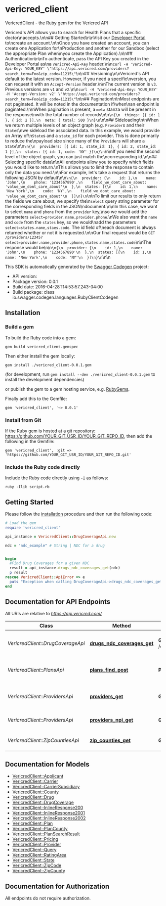 # vericred_client

VericredClient - the Ruby gem for the Vericred API

Vericred's API allows you to search for Health Plans that a specific doctor\naccepts.\n\n## Getting Started\n\nVisit our [Developer Portal](https://vericred.3scale.net/access_code?access_code=vericred&cms_token=3545ca52af07bde85b7c0c3aa9d1985e) to\ncreate an account.\n\nOnce you have created an account, you can create one Application for\nProduction and another for our Sandbox (select the appropriate Plan when\nyou create the Application).\n\n## Authentication\n\nTo authenticate, pass the API Key you created in the Developer Portal as\na `Vericred-Api-Key` header.\n\n`curl -H 'Vericred-Api-Key: YOUR_KEY' \"https://api.vericred.com/providers?search_term=Foo&zip_code=11215\"`\n\n## Versioning\n\nVericred's API default to the latest version.  However, if you need a specific\nversion, you can request it with an `Accept-Version` header.\n\nThe current version is `v3`.  Previous versions are `v1` and `v2`.\n\n`curl -H 'Vericred-Api-Key: YOUR_KEY' -H 'Accept-Version: v2' \"https://api.vericred.com/providers?search_term=Foo&zip_code=11215\"`\n\n## Pagination\n\nMost endpoints are not paginated.  It will be noted in the documentation if/when\nan endpoint is paginated.\n\nWhen pagination is present, a `meta` stanza will be present in the response\nwith the total number of records\n\n```\n{\n  things: [{ id: 1 }, { id: 2 }],\n  meta: { total: 500 }\n}\n```\n\n## Sideloading\n\nWhen we return multiple levels of an object graph (e.g. `Provider`s and their `State`s\nwe sideload the associated data.  In this example, we would provide an Array of\n`State`s and a `state_id` for each provider.  This is done primarily to reduce the\npayload size since many of the `Provider`s will share a `State`\n\n```\n{\n  providers: [{ id: 1, state_id: 1}, { id: 2, state_id: 1 }],\n  states: [{ id: 1, code: 'NY' }]\n}\n```\n\nIf you need the second level of the object graph, you can just match the\ncorresponding id.\n\n## Selecting specific data\n\nAll endpoints allow you to specify which fields you would like to return.\nThis allows you to limit the response to contain only the data you need.\n\nFor example, let's take a request that returns the following JSON by default\n\n```\n{\n  provider: {\n    id: 1,\n    name: 'John',\n    phone: '1234567890',\n    field_we_dont_care_about: 'value_we_dont_care_about'\n  },\n  states: [{\n    id: 1,\n    name: 'New York',\n    code: 'NY',\n    field_we_dont_care_about: 'value_we_dont_care_about'\n  }]\n}\n```\n\nTo limit our results to only return the fields we care about, we specify the\n`select` query string parameter for the corresponding fields in the JSON\ndocument.\n\nIn this case, we want to select `name` and `phone` from the `provider` key,\nso we would add the parameters `select=provider.name,provider.phone`.\nWe also want the `name` and `code` from the `states` key, so we would\nadd the parameters `select=states.name,staes.code`.  The id field of\neach document is always returned whether or not it is requested.\n\nOur final request would be `GET /providers/12345?select=provider.name,provider.phone,states.name,states.code`\n\nThe response would be\n\n```\n{\n  provider: {\n    id: 1,\n    name: 'John',\n    phone: '1234567890'\n  },\n  states: [{\n    id: 1,\n    name: 'New York',\n    code: 'NY'\n  }]\n}\n```\n\n

This SDK is automatically generated by the [Swagger Codegen](https://github.com/swagger-api/swagger-codegen) project:

- API version: 
- Package version: 0.0.1
- Build date: 2016-04-28T14:53:57.243-04:00
- Build package: class io.swagger.codegen.languages.RubyClientCodegen

## Installation

### Build a gem

To build the Ruby code into a gem:

```shell
gem build vericred_client.gemspec
```

Then either install the gem locally:

```shell
gem install ./vericred_client-0.0.1.gem
```
(for development, run `gem install --dev ./vericred_client-0.0.1.gem` to install the development dependencies)

or publish the gem to a gem hosting service, e.g. [RubyGems](https://rubygems.org/).

Finally add this to the Gemfile:

    gem 'vericred_client', '~> 0.0.1'

### Install from Git

If the Ruby gem is hosted at a git repository: https://github.com/YOUR_GIT_USR_ID/YOUR_GIT_REPO_ID, then add the following in the Gemfile:

    gem 'vericred_client', :git => 'https://github.com/YOUR_GIT_USR_ID/YOUR_GIT_REPO_ID.git'

### Include the Ruby code directly

Include the Ruby code directly using `-I` as follows:

```shell
ruby -Ilib script.rb
```

## Getting Started

Please follow the [installation](#installation) procedure and then run the following code:
```ruby
# Load the gem
require 'vericred_client'

api_instance = VericredClient::DrugCoverageApi.new

ndc = "ndc_example" # String | NDC for a drug


begin
  #Find Drug Coverages for a given NDC
  result = api_instance.drugs_ndc_coverages_get(ndc)
  p result
rescue VericredClient::ApiError => e
  puts "Exception when calling DrugCoverageApi->drugs_ndc_coverages_get: #{e}"
end

```

## Documentation for API Endpoints

All URIs are relative to *https://api.vericred.com/*

Class | Method | HTTP request | Description
------------ | ------------- | ------------- | -------------
*VericredClient::DrugCoverageApi* | [**drugs_ndc_coverages_get**](docs/DrugCoverageApi.md#drugs_ndc_coverages_get) | **GET** /drugs/{ndc}/coverages | Find Drug Coverages for a given NDC
*VericredClient::PlansApi* | [**plans_find_post**](docs/PlansApi.md#plans_find_post) | **POST** /plans/find | Find a set of plans for a Zip Code and County
*VericredClient::ProvidersApi* | [**providers_get**](docs/ProvidersApi.md#providers_get) | **GET** /providers | Find providers by term and zip code
*VericredClient::ProvidersApi* | [**providers_npi_get**](docs/ProvidersApi.md#providers_npi_get) | **GET** /providers/{npi} | Find a specific Provider
*VericredClient::ZipCountiesApi* | [**zip_counties_get**](docs/ZipCountiesApi.md#zip_counties_get) | **GET** /zip_counties | Find Zip Counties by Zip Code


## Documentation for Models

 - [VericredClient::Applicant](docs/Applicant.md)
 - [VericredClient::Carrier](docs/Carrier.md)
 - [VericredClient::CarrierSubsidiary](docs/CarrierSubsidiary.md)
 - [VericredClient::County](docs/County.md)
 - [VericredClient::Drug](docs/Drug.md)
 - [VericredClient::DrugCoverage](docs/DrugCoverage.md)
 - [VericredClient::InlineResponse200](docs/InlineResponse200.md)
 - [VericredClient::InlineResponse2001](docs/InlineResponse2001.md)
 - [VericredClient::InlineResponse2002](docs/InlineResponse2002.md)
 - [VericredClient::Plan](docs/Plan.md)
 - [VericredClient::PlanCounty](docs/PlanCounty.md)
 - [VericredClient::PlanSearchResult](docs/PlanSearchResult.md)
 - [VericredClient::Pricing](docs/Pricing.md)
 - [VericredClient::Provider](docs/Provider.md)
 - [VericredClient::Query](docs/Query.md)
 - [VericredClient::RatingArea](docs/RatingArea.md)
 - [VericredClient::State](docs/State.md)
 - [VericredClient::ZipCode](docs/ZipCode.md)
 - [VericredClient::ZipCounty](docs/ZipCounty.md)


## Documentation for Authorization

 All endpoints do not require authorization.

